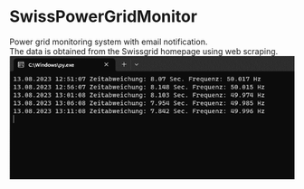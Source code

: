 # SwissPowerGridMonitor
Power grid monitoring system with email notification.<br>
The data is obtained from the Swissgrid homepage using web scraping.<br>
![Screenshot](console.gif)
